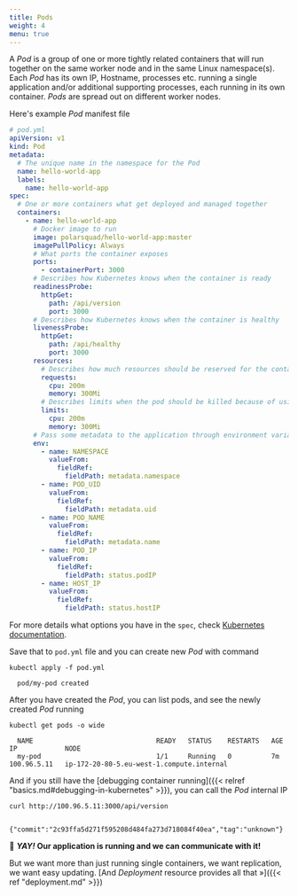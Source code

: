 ```yaml
---
title: Pods
weight: 4
menu: true
---
```


A _Pod_ is a group of one or more tightly related containers that will run together on the same worker node and in the same Linux namespace(s).
Each _Pod_ has its own IP, Hostname, processes etc. running a single application and/or additional supporting processes, each running in its own container.
_Pods_ are spread out on different worker nodes.

Here's example _Pod_ manifest file
```yaml
# pod.yml
apiVersion: v1
kind: Pod
metadata:
  # The unique name in the namespace for the Pod
  name: hello-world-app
  labels:
    name: hello-world-app
spec:
  # One or more containers what get deployed and managed together
  containers:
    - name: hello-world-app
      # Docker image to run
      image: polarsquad/hello-world-app:master
      imagePullPolicy: Always
      # What ports the container exposes
      ports:
        - containerPort: 3000
      # Describes how Kubernetes knows when the container is ready
      readinessProbe:
        httpGet:
          path: /api/version
          port: 3000
      # Describes how Kubernetes knows when the container is healthy
      livenessProbe:
        httpGet:
          path: /api/healthy
          port: 3000
      resources:
        # Describes how much resources should be reserved for the container
        requests:
          cpu: 200m
          memory: 300Mi
        # Describes limits when the pod should be killed because of using too much resources
        limits:
          cpu: 200m
          memory: 300Mi
      # Pass some metadata to the application through environment variables
      env:
        - name: NAMESPACE
          valueFrom:
            fieldRef:
              fieldPath: metadata.namespace
        - name: POD_UID
          valueFrom:
            fieldRef:
              fieldPath: metadata.uid
        - name: POD_NAME
          valueFrom:
            fieldRef:
              fieldPath: metadata.name
        - name: POD_IP
          valueFrom:
            fieldRef:
              fieldPath: status.podIP
        - name: HOST_IP
          valueFrom:
            fieldRef:
              fieldPath: status.hostIP
```

For more details what options you have in the `spec`, check [Kubernetes documentation](https://kubernetes.io/docs/reference/generated/kubernetes-api/v1.12/#podspec-v1-core).

Save that to `pod.yml` file and you can create new _Pod_ with command
```shell
kubectl apply -f pod.yml

  pod/my-pod created
```

After you have created the _Pod_, you can list pods, and see the newly created _Pod_ running
```shell
kubectl get pods -o wide

  NAME                               READY   STATUS    RESTARTS   AGE   IP            NODE
  my-pod                             1/1     Running   0          7m    100.96.5.11   ip-172-20-80-5.eu-west-1.compute.internal
```

And if you still have the [debugging container running]({{< relref "basics.md#debugging-in-kubernetes" >}}), you can call the _Pod_ internal IP

```shell
curl http://100.96.5.11:3000/api/version

  {"commit":"2c93ffa5d271f595208d484fa273d718084f40ea","tag":"unknown"}
```

🎉 **_YAY!_ Our application is running and we can communicate with it!**

But we want more than just running single containers, we want replication, we want easy updating. [And _Deployment_ resource provides all that »]({{< ref "deployment.md" >}})